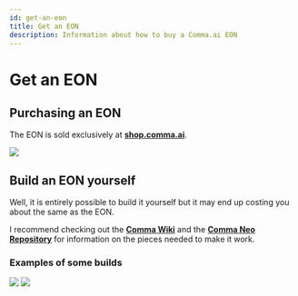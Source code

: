 ```yaml
---
id: get-an-eon
title: Get an EON
description: Information about how to buy a Comma.ai EON
---
```

# Get an EON

## Purchasing an EON

The EON is sold exclusively at [**shop.comma.ai**](https://comma.ai/shop/products/eon-dashcam-devkit).

![](https://cdn-images-1.medium.com/max/1600/1*uAKYqAi4ZKzS4Z8MeXfn2g.png)

## Build an EON yourself

Well, it is entirely possible to build it yourself but it may end up costing you about the same as the EON.

I recommend checking out the [**Comma Wiki**](https://community.comma.ai/wiki/index.php/Neo) and the [**Comma Neo Repository**](https://github.com/commaai/neo) for information on the pieces needed to make it work.

### Examples of some builds

![](/images/get-an-eon_2018-07-09-09-32-07.png)
![](/images/get-an-eon_2018-07-09-09-33-00.png)
